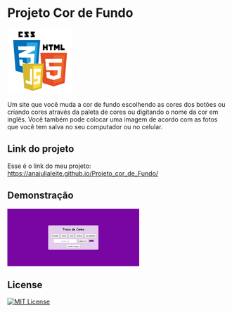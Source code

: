 # Projeto Cor de Fundo

<img src="Imagens/html-css-js.png" alt="Logo" align="center" width="150">

Um site que você muda a cor de fundo escolhendo as cores dos botões ou criando cores através da paleta de cores ou digitando o nome da cor em inglês. Você também pode colocar uma imagem de acordo com as fotos que você tem salva no seu computador ou no celular.

## Link do projeto

Esse é o link do meu projeto: https://anajulialeite.github.io/Projeto_cor_de_Fundo/

## Demonstração

<img src="Imagens/Login.png" alt="login" align="center" width="300">

## License

[![MIT License](https://img.shields.io/badge/License-MIT-%231C003F.svg)](./LICENSE)
